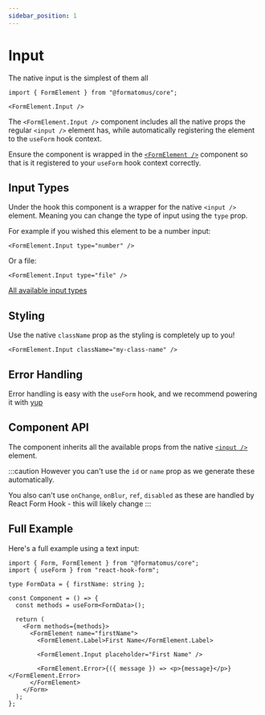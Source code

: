 ```yaml
---
sidebar_position: 1
---
```


# Input

The native input is the simplest of them all

```tsx
import { FormElement } from "@formatomus/core";

<FormElement.Input />
```

The `<FormElement.Input />` component includes all the native props the regular `<input />` element has, while automatically registering the element to the `useForm` hook context.

Ensure the component is wrapped in the [`<FormElement />`](/form-elements/) component so that is it registered to your `useForm` hook context correctly.

## Input Types

Under the hook this component is a wrapper for the native `<input />` element. Meaning you can change the type of input using the `type` prop.

For example if you wished this element to be a number input:

```tsx
<FormElement.Input type="number" />
```

Or a file:

```tsx
<FormElement.Input type="file" />
```

[All available input types](https://developer.mozilla.org/en-US/docs/Web/HTML/Element/input#input_types)

## Styling

Use the native `className` prop as the styling is completely up to you!

```tsx
<FormElement.Input className="my-class-name" />
```

## Error Handling

Error handling is easy with the `useForm` hook, and we recommend powering it with [yup](/error-handling)

## Component API

The component inherits all the available props from the native [`<input />`](https://developer.mozilla.org/en-US/docs/Web/HTML/Element/input) element.

:::caution
However you can't use the `id` or `name` prop as we generate these automatically.

You also can't use `onChange`, `onBlur`, `ref`, `disabled` as these are handled by React Form Hook - this will likely change
:::

## Full Example

Here's a full example using a text input:

```tsx
import { Form, FormElement } from "@formatomus/core";
import { useForm } from "react-hook-form";

type FormData = { firstName: string };

const Component = () => {
  const methods = useForm<FormData>();
  
  return (
    <Form methods={methods}>
      <FormElement name="firstName">
        <FormElement.Label>First Name</FormElement.Label>

        <FormElement.Input placeholder="First Name" />

        <FormElement.Error>{({ message }) => <p>{message}</p>}</FormElement.Error>
      </FormElement>
    </Form>
  );
};
```
